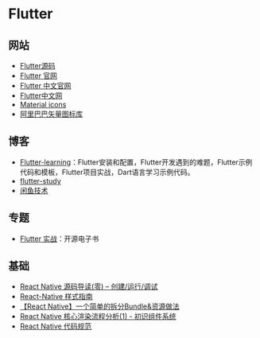 # Flutter


## 网站
- [Flutter源码](https://github.com/flutter/flutter)
- [Flutter 官网](https://flutter.dev/)
- [Flutter 中文官网](https://flutter-io.cn/)
- [Flutter中文网](https://flutterchina.club/)
- [Material icons](https://material.io/tools/icons/?icon=favorite&style=baseline)
- [阿里巴巴矢量图标库](https://www.iconfont.cn/home/index)

## 博客
- [Flutter-learning](https://github.com/AweiLoveAndroid/Flutter-learning)：Flutter安装和配置，Flutter开发遇到的难题，Flutter示例代码和模板，Flutter项目实战，Dart语言学习示例代码。
- [flutter-study](https://github.com/yang7229693/flutter-study)
- [闲鱼技术](https://www.yuque.com/xytech/flutter/)

## 专题
- [Flutter 实战](https://book.flutterchina.club/)：开源电子书


## 基础
- [React Native 源码导读(零) – 创建/运行/调试](http://blog.cnbang.net/tech/3461/)
- [React-Native 样式指南](https://github.com/doyoe/react-native-stylesheet-guide)
- [【React Native】一个简单的拆分Bundle&资源做法](https://blog.desmondyao.com/rn-split/)
- [React Native 核心渲染流程分析(1) - 初识组件系统](https://blog.desmondyao.com/rn-render-1/)
- [React Native 代码规范](https://github.com/cnsnake11/react-native-coding-style)




